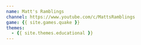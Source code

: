```yaml
---
name: Matt's Ramblings
channel: https://www.youtube.com/c/MattsRamblings
game: {{ site.games.quake }}
themes:
  - {{ site.themes.educational }}
---
```

